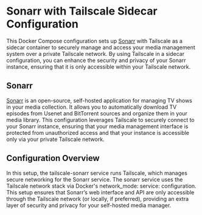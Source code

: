 # Sonarr with Tailscale Sidecar Configuration

This Docker Compose configuration sets up [Sonarr](https://github.com/Sonarr/Sonarr) with Tailscale as a sidecar container to securely manage and access your media management system over a private Tailscale network. By using Tailscale in a sidecar configuration, you can enhance the security and privacy of your Sonarr instance, ensuring that it is only accessible within your Tailscale network.

## Sonarr

[Sonarr](https://github.com/Sonarr/Sonarr) is an open-source, self-hosted application for managing TV shows in your media collection. It allows you to automatically download TV episodes from Usenet and BitTorrent sources and organize them in your media library. This configuration leverages Tailscale to securely connect to your Sonarr instance, ensuring that your media management interface is protected from unauthorized access and that your instance is accessible only via your private Tailscale network.

## Configuration Overview

In this setup, the tailscale-sonarr service runs Tailscale, which manages secure networking for the Sonarr service. The sonarr service uses the Tailscale network stack via Docker's network_mode: service: configuration. This setup ensures that Sonarr’s web interface and API are only accessible through the Tailscale network (or locally, if preferred), providing an extra layer of security and privacy for your self-hosted media manager.
